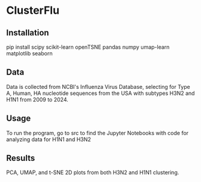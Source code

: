 # ClusterFlu

## Installation
pip install scipy scikit-learn openTSNE pandas numpy umap-learn matplotlib seaborn 

## Data
Data is collected from NCBI's Influenza Virus Database, selecting for Type A, Human, HA nucleotide sequences from the USA with subtypes H3N2 and H1N1 from 2009 to 2024. 

## Usage
To run the program, go to src to find the Jupyter Notebooks with code for analyzing data for H1N1 and H3N2 

## Results
PCA, UMAP, and t-SNE 2D plots from both H3N2 and H1N1 clustering.
